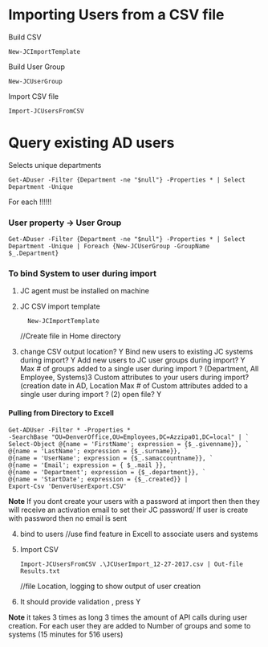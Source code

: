 # Importing Users from a CSV file
  
  Build CSV
          
    New-JCImportTemplate
    
  Build User Group
  
    New-JCUserGroup
    
  Import CSV file 
  
    Import-JCUsersFromCSV
    
# Query existing AD users
  Selects unique departments
    
    Get-ADuser -Filter {Department -ne "$null"} -Properties * | Select Department -Unique
    
   For each !!!!!!
   ### User property -> User Group
   
    Get-ADuser -Filter {Department -ne "$null"} -Properties * | Select Department -Unique | Foreach {New-JCUserGroup -GroupName $_.Department}
    
   ### To bind System to user during import
   1. JC agent must be installed on machine
   2. JC CSV import template
            
            New-JCImportTemplate
      //Create file in Home directory
   3. change CSV output location? Y
   Bind new users to existing JC systems during import? Y
   Add new users to JC user groups during import? Y
   Max # of groups added to a single user during import ? (Department, All Employee, Systems)3
   Custom attributes to your users during import? (creation date in AD, Location
   Max # of Custom attributes added to a single user during import ? (2)
   open file? Y
   
   
   
   #### Pulling from Directory to Excell
   
    Get-ADUser -Filter * -Properties *
    -SearchBase "OU=DenverOffice,OU=Employees,DC=Azzipa01,DC=local" | `
    Select-Object @{name = 'FirstName'; expression = {$_.givenname}}, `
    @{name = 'LastName'; expression = {$_.surname}}, `
    @{name = 'UserName'; expression = {$_.samaccountname}}, `
    @{name = 'Email'; expression = { $_.mail }}, `
    @{name = 'Department'; expression = {$_.department}}, `
    @{name = 'StartDate'; expression = {$_.created}} |
    Export-Csv 'DenverUserExport.CSV'
    
 **Note** 
    If you dont create your users with a password at import then then they will receive an activation email to set their JC password/ If user is create with password then no email is sent
    
   4. bind to users 
    //use find feature in Excell to associate users and systems
    
   5. Import CSV
          
          Import-JCUsersFromCSV .\JCUserImport_12-27-2017.csv | Out-file Results.txt
         //file Location, logging to show output of user creation
   6. It should provide validation , press Y
   
   **Note** 
 it takes 3 times as long 3 times the amount of API calls during user creation. For each user they are added to Number of groups and some to systems (15 minutes for 516 users)  
   
    
    
    
    


    
   
